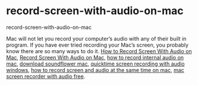 # record-screen-with-audio-on-mac
record-screen-with-audio-on-mac

Mac will not let you record your computer’s audio with any of their built in program. If you have ever tried recording your Mac’s screen, you probably know there are so many ways to do it.
[How to Record Screen With Audio on Mac](https://geekeasier.com/record-screen-with-audio-on-mac/4725/),
[Record Screen With Audio on Mac](https://geekeasier.com/record-screen-with-audio-on-mac/4725/),
[how to record internal audio on mac](https://geekeasier.com/record-screen-with-audio-on-mac/4725/),
[download soundflower mac](https://geekeasier.com/record-screen-with-audio-on-mac/4725/),
[quicktime screen recording with audio windows](https://geekeasier.com/record-screen-with-audio-on-mac/4725/),
[how to record screen and audio at the same time on mac](https://geekeasier.com/record-screen-with-audio-on-mac/4725/),
[mac screen recorder with audio free](https://geekeasier.com/record-screen-with-audio-on-mac/4725/).
